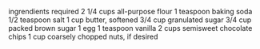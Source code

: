 ingrendients required
2 1/4
cups 
 all-purpose flour
1
teaspoon baking soda
1/2
teaspoon salt
1
cup butter, softened
3/4
cup granulated sugar
3/4
cup packed brown sugar
1
egg
1
teaspoon vanilla
2
cups semisweet chocolate chips
1
cup coarsely chopped nuts, if desired